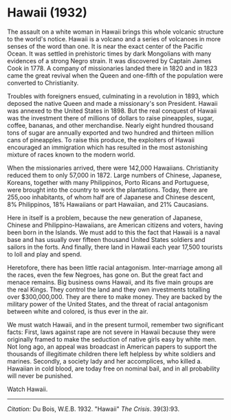 <!--
title:   Hawaii
author:  Du Bois, W.E.B.
journal: The Crisis
year:    1932
volume:  39
issue:   3
pages:   93
-->
# Hawaii (1932)

The assault on a white woman in Hawaii brings this whole volcanic structure to the world's notice. Hawaii is a volcano and a series of volcanoes in more senses of the word than one. It is near the exact center of the Pacific Ocean. It was settled in prehistoric times by dark Mongolians with many evidences of a strong Negro strain. It was discovered by Captain James Cook in 1778. A company of missionaries landed there in 1820 and in 1823 came the great revival when the Queen and one-fifth of the population were converted to Christianity.

Troubles with foreigners ensued, culminating in a revolution in 1893, which deposed the native Queen and made a missionary's son President. Hawaii was annexed to the United States in 1898. But the real conquest of Hawaii was the investment there of millions of dollars to raise pineapples, sugar, coffee, bananas, and other merchandise. Nearly eight hundred thousand tons of sugar are annually exported and two hundred and thirteen million cans of pineapples. To raise this produce, the exploiters of Hawaii encouraged an immigration which has resulted in the most astonishing mixture of races known to the modern world.

When the missionaries arrived, there were 142,000 Hawaiians. Christianity reduced them to only 57,000 in 1872. Large numbers of Chinese, Japanese, Koreans, together with many Philippinos, Porto Ricans and Portuguese, were brought into the country to work the plantations. Today, there are 255,ooo inhabitants, of whom half are of Japanese and Chinese descent, 8% Philippinos, 18% Hawaiians or part Hawaiian, and 21% Caucasians.

Here in itself is a problem, because the new generation of Japanese, Chinese and Philippino-Hawaiians, are American citizens and voters, having been born in the Islands. We must add to this the fact that Hawaii is a naval base and has usually over fifteen thousand United States soldiers and sailors in the forts. And finally, there land in Hawaii each year 17,500 tourists to loll and play and spend.

Heretofore, there has been little racial antagonism. Inter-marriage among all the races, even the few Negroes, has gone on. But the great fact and menace remains. Big business owns Hawaii, and its five main groups are the real Kings. They control the land and they own investments totalling over $300,000,000. They are there to make money. They are backed by the military power of the United States, and the threat of racial antagonism between white and colored, is thus ever in the air.

We must watch Hawaii, and in the present turmoil, remember two significant facts: First, laws against rape are not severe in Hawaii because they were originally framed to make the seduction of native girls easy by white men. Not long ago, an appeal was broadcast in American papers to support the thousands of illegitimate children there left helpless by white soldiers and marines. Secondly, a society lady and her accomplices, who killed a. Hawaiian in cold blood, are today free on nominal bail, and in all probability will never be punished.

Watch Hawaii.

______________
*Citation:* Du Bois, W.E.B. 1932. "Hawaii" *The Crisis*. 39(3):93.
